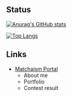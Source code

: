 ## Status

[![Anurag's GitHub stats](https://github-readme-stats.vercel.app/api?username=matchaism&theme=tokyonight&show_icons=true)](https://github.com/anuraghazra/github-readme-stats)

[![Top Langs](https://github-readme-stats.vercel.app/api/top-langs/?username=matchaism&theme=tokyonight&layout=compact)](https://github.com/anuraghazra/github-readme-stats)

## Links

  - [Matchaism Portal](https://portal.matchaism.net)
    - About me
    - Portfolio
    - Contest result

<!--
**macchanism/macchanism** is a ✨ _special_ ✨ repository because its `README.md` (this file) appears on your GitHub profile.

Here are some ideas to get you started:

- 🔭 I’m currently working on ...
- 🌱 I’m currently learning ...
- 👯 I’m looking to collaborate on ...
- 🤔 I’m looking for help with ...
- 💬 Ask me about ...
- 📫 How to reach me: ...
- 😄 Pronouns: ...
- ⚡ Fun fact: ...
-->
